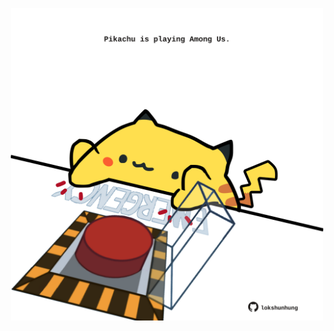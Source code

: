 <!-- built at 29/12/2022, 15:00:58 UTC -->
<p align="center">
  <img width="500" height="500" src="./ReadmeImage.svg">
</p>
